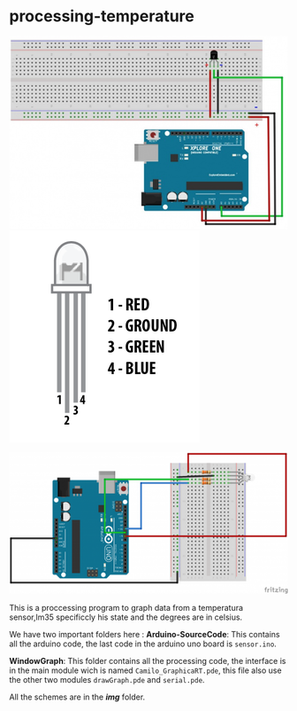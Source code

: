 # processing-temperature

![Basic Installation](img/scheme.jpg)
![Basic Installation](img/RGBPinOut.png)

![Basic Installation](img/arduinorgb.png)

This is a proccessing program to graph data from a temperatura sensor,lm35 specificcly his state and the degrees are in celsius.

We have two important folders here : 
**Arduino-SourceCode**: This contains all the arduino code, the last code in the arduino uno board is  `sensor.ino`.

**WindowGraph**: This folder contains all the processing code, the interface is in the main module wich is named `Camilo_GraphicaRT.pde`, this file also use the other two modules `drawGraph.pde` and `serial.pde`.

All the schemes are in the **_img_** folder.




